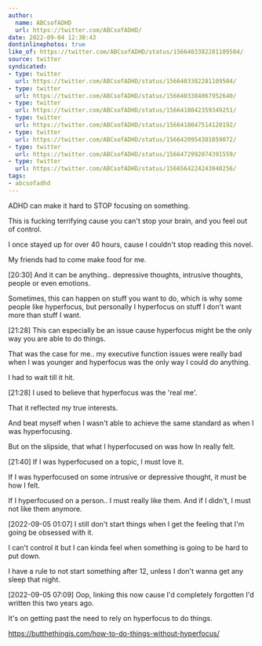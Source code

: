 ```yaml
---
author:
  name: ABCsofADHD
  url: https://twitter.com/ABCsofADHD/
date: 2022-09-04 12:30:43
dontinlinephotos: true
like_of: https://twitter.com/ABCsofADHD/status/1566403382281109504/
source: twitter
syndicated:
- type: twitter
  url: https://twitter.com/ABCsofADHD/status/1566403382281109504/
- type: twitter
  url: https://twitter.com/ABCsofADHD/status/1566403384067952640/
- type: twitter
  url: https://twitter.com/ABCsofADHD/status/1566418042359349251/
- type: twitter
  url: https://twitter.com/ABCsofADHD/status/1566418047514120192/
- type: twitter
  url: https://twitter.com/ABCsofADHD/status/1566420954301059072/
- type: twitter
  url: https://twitter.com/ABCsofADHD/status/1566472992074391559/
- type: twitter
  url: https://twitter.com/ABCsofADHD/status/1566564224243040256/
tags:
- abcsofadhd
---
```


ADHD can make it hard to STOP focusing on something. 



This is fucking terrifying cause you can't stop your brain, and you feel out of control.



I once stayed up for over 40 hours, cause I couldn't stop reading this novel. 



My friends had to come make food for me.

<time id="1566403384067952640">[20:30]</time> And it can be anything.. depressive thoughts, intrusive thoughts, people or even emotions. 



Sometimes, this can happen on stuff you want to do, which is why some people like hyperfocus, but personally I hyperfocus on stuff I don't want more than stuff I want.

<time id="1566418042359349251">[21:28]</time> This can especially be an issue cause hyperfocus might be the only way you are able to do things. 



That was the case for me.. my executive function issues were really bad when I was younger  and hyperfocus was the only way I could do anything. 



I had to wait till it hit.

<time id="1566418047514120192">[21:28]</time> I used to believe that hyperfocus was the 'real me'. 



That it reflected my true interests. 



And beat myself when I wasn't able to achieve the same standard as when I was hyperfocusing. 



But on the slipside, that what I hyperfocused on was how In really felt.

<time id="1566420954301059072">[21:40]</time> If I was hyperfocused on a topic, I must love it.



If I was hyperfocused on some intrusive or depressive thought, it must be how I felt.



If I hyperfocused on a person.. I must really like them. And if I didn't, I must not like them anymore.

<time id="1566472992074391559">[2022-09-05 01:07] </time> I still don't start things when I get the feeling that I'm going be obsessed with it.



I can't control it but I can kinda feel when something is going to be hard to put down. 



I have a rule to not start something after 12, unless I don't wanna get any sleep that night.

<time id="1566564224243040256">[2022-09-05 07:09] </time> Oop, linking this now cause I'd completely forgotten I'd written this two years ago. 



It's on getting past the need to rely on hyperfocus to do things. 



https://butthethingis.com/how-to-do-things-without-hyperfocus/